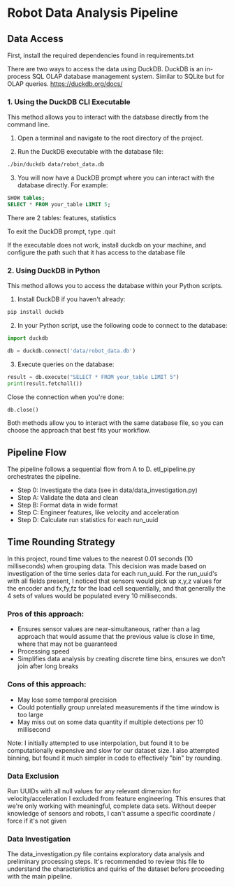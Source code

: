 # Robot Data Analysis Pipeline

## Data Access

First, install the required dependencies found in requirements.txt

There are two ways to access the data using DuckDB. DuckDB is an in-process SQL OLAP database management system. Similar to SQLite but for OLAP queries.
https://duckdb.org/docs/ 


### 1. Using the DuckDB CLI Executable

This method allows you to interact with the database directly from the command line.

1. Open a terminal and navigate to the root directory of the project.

2. Run the DuckDB executable with the database file:
```bash
./bin/duckdb data/robot_data.db
```
3. You will now have a DuckDB prompt where you can interact with the database directly. For example:
```sql
SHOW tables;
SELECT * FROM your_table LIMIT 5;
```
There are 2 tables: features, statistics

To exit the DuckDB prompt, type .quit

If the executable does not work, install duckdb on your machine, and configure the path such that it has access to the database file

### 2. Using DuckDB in Python
This method allows you to access the database within your Python scripts.

1. Install DuckDB if you haven't already:
```bash
pip install duckdb
```
2. In your Python script, use the following code to connect to the database:
```python
import duckdb

db = duckdb.connect('data/robot_data.db')
```
3. Execute queries on the database:
```python
result = db.execute("SELECT * FROM your_table LIMIT 5")
print(result.fetchall())
```
Close the connection when you're done:
```python
db.close()
```

Both methods allow you to interact with the same database file, so you can choose the approach that best fits your workflow.

## Pipeline Flow
The pipeline follows a sequential flow from A to D. etl_pipeline.py orchestrates the pipeline.

- Step 0: Investigate the data (see in data/data_investigation.py)
- Step A: Validate the data and clean
- Step B: Format data in wide format
- Step C: Engineer features, like velocity and acceleration
- Step D: Calculate run statistics for each run_uuid

## Time Rounding Strategy
In this project, round time values to the nearest 0.01 seconds (10 milliseconds) when grouping data. This decision was made based on investigation of the time series data for each run_uuid. For the run_uuid's with all fields present, I noticed that sensors would pick up x,y,z values for the encoder and fx,fy,fz for the load cell sequentially, and that generally the 4 sets of values would be populated every 10 milliseconds.

### Pros of this approach:
- Ensures sensor values are near-simultaneous, rather than a lag approach that would assume that the previous value is close in time, where that may not be guaranteed
- Processing speed
- Simplifies data analysis by creating discrete time bins, ensures we don't join after long breaks

### Cons of this approach:
- May lose some temporal precision
- Could potentially group unrelated measurements if the time window is too large
- May miss out on some data quantity if multiple detections per 10 millisecond

Note: I initially attempted to use interpolation, but found it to be computationally expensive and slow for our dataset size. I also attempted binning, but found it much simpler in code to effectively "bin" by rounding.

### Data Exclusion
Run UUIDs with all null values for any relevant dimension for velocity/acceleration I excluded from feature engineering. This ensures that we're only working with meaningful, complete data sets. Without deeper knowledge of sensors and robots, I can't assume a specific coordinate / force if it's not given

### Data Investigation
The data_investigation.py file contains exploratory data analysis and preliminary processing steps. It's recommended to review this file to understand the characteristics and quirks of the dataset before proceeding with the main pipeline.
